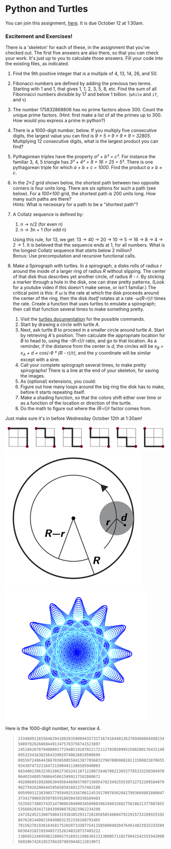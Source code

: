# Python and Turtles

You can join this assignment, [here](https://classroom.github.com/assignment-invitations/39f415bb7b155b439c113add0f03f21c).  It is due October 12 at 1:30am.

### Excitement and Exercises!
There is a 'skeleton' for each of these, in the assignment that you've checked out.  The first five answers are also there, so that you can check your work.  It's just up to you to calculate those answers.  Fill your code into the existing files, as indicated.

1. Find the 9th positive integer that is a multiple of 4, 13, 14, 26, and 50.
2. Fibonacci numbers are defined by adding the previous two terms.  Starting with 1 and 1, that gives 1, 1, 2, 3, 5, 8, etc.  Find the sum of all Fibonnacci numbers divisible by 17 and below 1 billion.  (`while` and `if`, and `%`)
3. The number 175832868806 has no prime factors above 300.  Count the unique prime factors.  (Hint: first make a list of all the primes up to 300.  How would you express a prime in python?)
4. There is a 1000-digit number, below.  If you multiply five consecutive digits, the largest value you can find is _9 × 5 × 9 × 9 × 9 = 32805_.  Multiplying 12 consecutive digits, what is the largest product you can find?
5. Pythagorean triples have the property _a² + b² = c²_.  For instance the familiar 3, 4, 5 triangle has _3² + 4² = 9 + 16 = 25 = 5²_.  There is one pythagorean triple for which _a + b + c = 1000_.  Find the product _a × b × c_.
6. In the _2×2_ grid shown below, the shortest path between two opposite corners is four units long.  There are six options for such a path (see below).  For a _100×100_ grid, the shortest path is 200 units long.  How many such paths are there? </br>
   Hints: What is necessary for a path to be a "shortest path"?
7. A Collatz sequence is defined by:
   1. n → n/2 (for even n)
   2. n → 3n + 1 (for odd n)
 
   Using this rule, for 13, we get: 13 → 40 → 20 → 10 → 5 → 16 → 8 → 4 → 2 → 1.
   It is believed that the sequence ends at 1, for all numbers.  What is the longest Collatz sequence that _starts_ below 2 million?</br>
   Bonus: Use precomputation and recursive functional calls.
8. Make a Spirograph with turtles.  In a spirograph, a disks rolls of radius _r_ around the inside of a larger ring of radius _R_ without slipping.  The center of that disk thus describes yet another circle, of radius _R - r_.  By sticking a marker through a hole in the disk, one can draw pretty patterns.  (Look for a youtube video if this doesn't make sense, or isn't familiar.)  The critical point is this: if _ω_ is the rate at which the disk proceeds around the center of the ring, then the disk _itself_ rotates at a rate _-ω(R-r)/r_ times the rate.  Create a function that uses turtles to emulate a spirograph; then call that function several times to make something pretty.  
   1. Visit the [turtles documentation](https://docs.python.org/3.5/library/turtle.html) for the possible commands.  
   2. Start by drawing a circle with turtle _A_.
   3. Next, ask turtle _B_ to proceed in a smaller circle around turtle _A_.  Start by retrieving _A_'s position.  Then calculate the appropriate location for _B_ to head to, using the _-(R-r)/r_ ratio, and go to that location.  As a reminder, if the distance from the center is _d_, the circles will be _x<sub>B</sub> = x<sub>A</sub> + d × cos(-θ * (R - r)/r)_, and the _y_ coordinate will be similar except with a sine.
   4. Call your complete spirograph several times, to make pretty spirographs!  There is a line at the end of your skeleton, for saving the images.
   5. As (optional) extensions, you could:
     1. Figure out how many loops around the big ring the disk has to make, before it starts repeating itself.
     2. Make a shading function, so that the colors shift either over time or as a function of the location or direction of the turtle.
     3. Do the math to figure out where the _(R-r)/r_ factor comes from.

Just make sure it's in before Wednesday October 12th at 1:30am!


![Paths](paths.png?raw=true "Paths")
![Spirograph Diagram](spiro_diag.png?raw=true "Spirograph Diagram")
![Spirograph](jamie_spirograph.png?raw=true "Spirograph")



Here is the 1000-digit number, for exercise 4.
> `1334689116556462941882035808943573171674164401363769460864490234588978262666944913475783756741523897`
> `2451842078794008017729485191070221721127038509952508280176431149895323416382564339029748626819508699`
> `0955072496443867036500559413877056832798700698818111509823878655934307473221647215004911386585940003`
> `6834001396323915862736324118712200726467082136557785333250304970064033489578066450615899117582800671`
> `4920068918928063049564469657907330954702349255539722752209584079902759262004445958585816812757463180`
> `8959993123839057795949253567061245191709785620427993669881880847373417906939397055918030430330169483`
> `5535657388574351479006304909345090039619401560275818621377887855535660203417104398980782823962234208`
> `2472624521308758843193838529317281058585486047922915733289925592867620144082168498632352326188791465`
> `7015627819301645817526587333877541158580040204764914823925333504663643182191948572526248328737405212`
> `1386952248950622806575169311906365131300057110279941542555942008569206742619537842879039448112019071`
